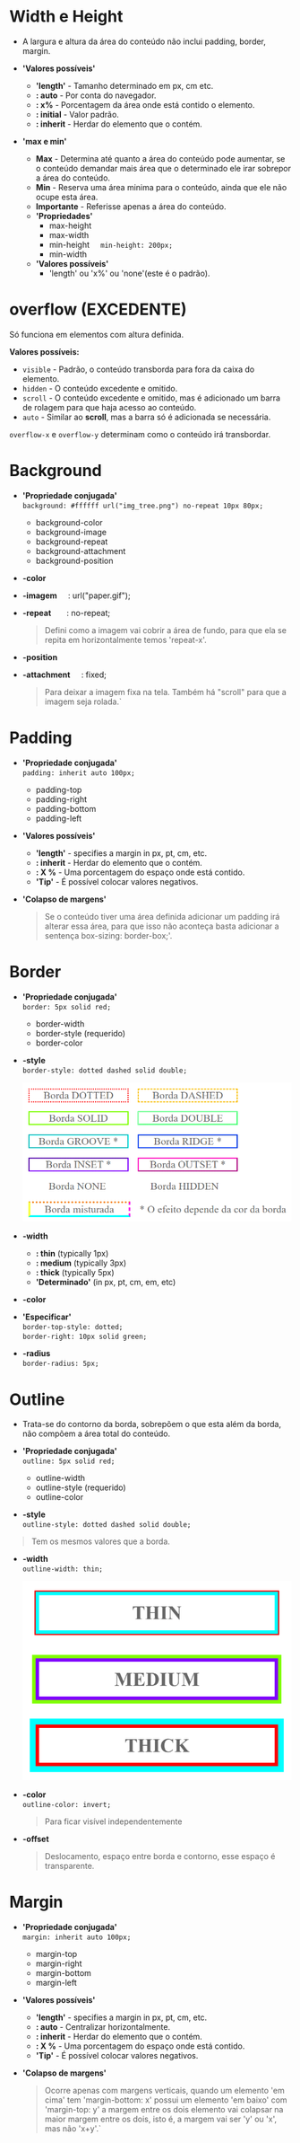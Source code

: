 # Width e Height
- A largura e altura da área do conteúdo não inclui padding, border, margin.

- **'Valores possíveis'**
  - **'length'** - Tamanho determinado em px, cm etc.
  - **: auto** - Por conta do navegador.
  - **: x%** - Porcentagem da área onde está contido o elemento.
  - **: initial** - Valor padrão.
  - **: inherit** - Herdar do elemento que o contém.

- **'max e min'** 
  - **Max** - Determina até quanto a área do conteúdo pode aumentar, se o conteúdo demandar mais área que o determinado ele irar sobrepor a área do conteúdo.
  - **Min** - Reserva uma área minima para o conteúdo, ainda que ele não ocupe esta área.
  - **Importante** - Referisse apenas a área do conteúdo.
  - **'Propriedades'**
    * max-height
    * max-width
    * min-height &nbsp; &nbsp; `min-height: 200px;`
    * min-width  
  - **'Valores possíveis'**  
    * 'length' ou 'x%' ou 'none'(este é o padrão).

# overflow (EXCEDENTE)

Só funciona em elementos com altura definida.

**Valores possíveis:**
* `visible` - Padrão, o conteúdo transborda para fora da caixa do elemento.
* `hidden` - O conteúdo excedente e omitido.
* `scroll` - O conteúdo excedente e omitido, mas é adicionado um barra de rolagem para que haja acesso ao conteúdo.
* `auto` - Similar ao **scroll**, mas a barra só é adicionada se necessária.

`overflow-x` e `overflow-y` determinam como o conteúdo irá transbordar.
  
# Background

- **'Propriedade conjugada'**  
`background: #ffffff url("img_tree.png") no-repeat 10px 80px;`
  * background-color  
  * background-image  
  * background-repeat  
  * background-attachment  
  * background-position  
  
- **-color**
- **-imagem** &nbsp; &nbsp;        : url("paper.gif");
- **-repeat** &nbsp; &nbsp; &nbsp; : no-repeat;  
  > Defini como a imagem vai cobrir a área de fundo, para que ela se repita em horizontalmente temos 'repeat-x'.
- **-position**
- **-attachment** &nbsp; &nbsp;     : fixed;  
  > Para deixar a imagem fixa na tela. Também há "scroll" para que a imagem seja rolada.`

# Padding 

- **'Propriedade conjugada'**  
`padding: inherit auto 100px;`
  * padding-top
  * padding-right
  * padding-bottom
  * padding-left  
  
- **'Valores possíveis'**
  - **'length'** - specifies a margin in px, pt, cm, etc.
  - **: inherit** - Herdar do elemento que o contém.
  - **: X %** - Uma porcentagem do espaço onde está contido.
  - **'Tip'** - É possível colocar valores negativos.
  
- **'Colapso de margens'**  
  >Se o conteúdo tiver uma área definida adicionar um padding irá alterar essa área, para que isso não aconteça basta adicionar a sentença box-sizing: border-box;'.

# Border

- **'Propriedade conjugada'**  
`border: 5px solid red;`
  *  border-width
  *  border-style (requerido)
  *  border-color
  
- **-style**  
  `border-style: dotted dashed solid double;`  

  <img src="../imagens/borda.gif" width="500px">  

- **-width**  
  - **: thin** (typically 1px)
  - **: medium** (typically 3px)
  - **: thick** (typically 5px)
  - **'Determinado'** (in px, pt, cm, em, etc)
- **-color**
- **'Especificar'**  
  `border-top-style: dotted;`  
  `border-right: 10px solid green;`
- **-radius**  
  `border-radius: 5px;`

# Outline

* Trata-se do contorno da borda, sobrepõem o que esta além da borda, não compõem a área total do conteúdo.

- **'Propriedade conjugada'**  
`outline: 5px solid red;`
  * outline-width
  * outline-style (requerido)
  * outline-color

- **-style**  
  `outline-style: dotted dashed solid double;`  
> Tem os mesmos valores que a borda.
- **-width**  
  `outline-width: thin;`

  <img src="../imagens/contorno.gif">  

- **-color**  
  `outline-color: invert;` 
  > Para ficar visível independentemente 

- **-offset**
  > Deslocamento, espaço entre borda e contorno, esse espaço é transparente.

# Margin

- **'Propriedade conjugada'**  
`margin: inherit auto 100px;`
  * margin-top
  * margin-right
  * margin-bottom
  * margin-left  
  
- **'Valores possíveis'**
  * **'length'** - specifies a margin in px, pt, cm, etc.
  * **: auto** - Centralizar horizontalmente.
  * **: inherit** - Herdar do elemento que o contém.
  * **: X %** - Uma porcentagem do espaço onde está contido.
  * **'Tip'** - É possível colocar valores negativos.

- **'Colapso de margens'**  
  > Ocorre apenas com margens verticais, quando um elemento 'em cima' tem 'margin-bottom: x' possui um elemento 'em baixo' com 'margin-top: y' a margem entre os dois elemento vai colapsar na maior margem entre os dois, isto é, a margem vai ser 'y' ou 'x', mas não 'x+y'.`